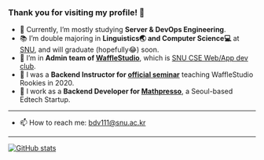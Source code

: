 ### Thank you for visiting my profile! 👋

- 🌱 Currently, I’m mostly studying **Server & DevOps Engineering**. 
- 📚 I’m double majoring in **Linguistics🌏 and Computer Science:computer:** at [SNU](https://en.snu.ac.kr), and will graduate (hopefully😂) soon.
- 🧇 I’m in **Admin team of [WaffleStudio](https://wafflestudio.com)**, which is [SNU CSE Web/App dev club](https://cse.snu.ac.kr/student-club/와플스튜디오).
- 🧩 I was a **Backend Instructor for [official seminar](https://github.com/wafflestudio/rookies)** teaching WaffleStudio Rookies in 2020.
- 🚀 I work as a **Backend Developer for [Mathpresso](https://mathpresso.com)**, a Seoul-based Edtech Startup.
* * *
- 📫 How to reach me: bdv111@snu.ac.kr

* * *

[![GitHub stats](https://github-readme-stats.vercel.app/api?username=davin111&count_private=true&include_all_commits=true&show_icons=true&theme=radical&custom_title=GitHub%20Stats)](https://github.com/davin111)
